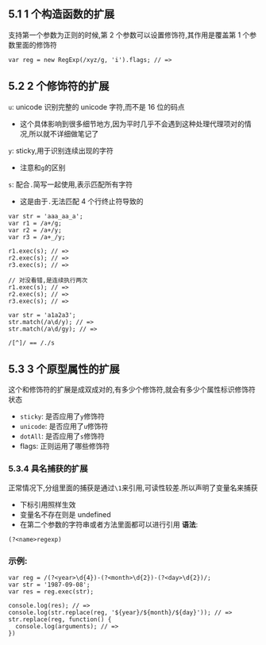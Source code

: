 ## 5.1 1 个构造函数的扩展

支持第一个参数为正则的时候,第 2 个参数可以设置修饰符,其作用是覆盖第 1 个参数里面的修饰符

```
var reg = new RegExp(/xyz/g, 'i').flags; // =>
```

## 5.2 2 个修饰符的扩展

`u`: unicode 识别完整的 unicode 字符,而不是 16 位的码点

- 这个具体影响到很多细节地方,因为平时几乎不会遇到这种处理代理项对的情况,所以就不详细做笔记了

`y`: sticky,用于识别连续出现的字符

- 注意和`g`的区别

`s`: 配合`.`简写一起使用,表示匹配所有字符

- 这是由于`.`无法匹配 4 个行终止符导致的

```
var str = 'aaa_aa_a';
var r1 = /a+/g;
var r2 = /a+/y;
var r3 = /a+_/y;

r1.exec(s); // =>
r2.exec(s); // =>
r3.exec(s); // =>

// 对没看错,是连续执行两次
r1.exec(s); // =>
r2.exec(s); // =>
r3.exec(s); // =>
```

```
var str = 'a1a2a3';
str.match(/a\d/y); // =>
str.match(/a\d/gy); // =>
```

```
/[^]/ == /./s
```

## 5.3 3 个原型属性的扩展

这个和修饰符的扩展是成双成对的,有多少个修饰符,就会有多少个属性标识修饰符状态

- `sticky`: 是否应用了`y`修饰符
- `unicode`: 是否应用了`u`修饰符
- `dotAll`: 是否应用了`s`修饰符
- flags: 正则运用了哪些修饰符

### 5.3.4 具名捕获的扩展

正常情况下,分组里面的捕获是通过`\1`来引用,可读性较差.所以声明了变量名来捕获

- 下标引用照样生效
- 变量名不存在则是 undefined
- 在第二个参数的字符串或者方法里面都可以进行引用
  **语法**:

```
(?<name>regexp)
```

### 示例:

```
var reg = /(?<year>\d{4})-(?<month>\d{2})-(?<day>\d{2})/;
var str = '1987-09-08';
var res = reg.exec(str);

console.log(res); // =>
console.log(str.replace(reg, '${year}/${month}/${day}')); // =>
str.replace(reg, function() {
  console.log(arguments); // =>
})
```
